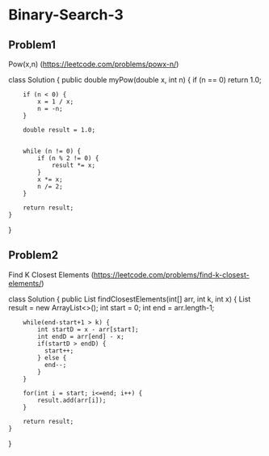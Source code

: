 # Binary-Search-3

## Problem1 
Pow(x,n) (https://leetcode.com/problems/powx-n/)

class Solution {
    public double myPow(double x, int n) {
        if (n == 0) return 1.0;

        
        if (n < 0) {
            x = 1 / x;
            n = -n;
        }

        double result = 1.0;
        

        while (n != 0) {
            if (n % 2 != 0) {
                result *= x;
            }
            x *= x;
            n /= 2;
        }

        return result;
    }
}




## Problem2 
Find K Closest Elements (https://leetcode.com/problems/find-k-closest-elements/)

class Solution {
     public List<Integer> findClosestElements(int[] arr, int k, int x) {
        List<Integer> result = new ArrayList<>();
        int start = 0;
        int end = arr.length-1;

        while(end-start+1 > k) {
            int startD = x - arr[start];
            int endD = arr[end] - x;
            if(startD > endD) {
              start++;
            } else {
              end--;
            }
        }

        for(int i = start; i<=end; i++) {
            result.add(arr[i]);
        }

        return result;
    }
}




